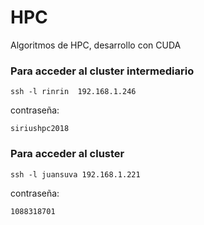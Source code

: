 # HPC

Algoritmos de HPC, desarrollo con CUDA

### Para acceder al cluster intermediario  

```
ssh -l rinrin  192.168.1.246
```
contraseña:
```
siriushpc2018
```
### Para acceder al cluster
```
ssh -l juansuva 192.168.1.221
```
contraseña:
```
1088318701
```
